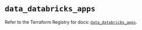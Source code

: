 # `data_databricks_apps`

Refer to the Terraform Registry for docs: [`data_databricks_apps`](https://registry.terraform.io/providers/databricks/databricks/1.74.0/docs/data-sources/apps).
